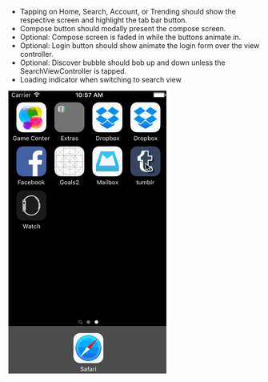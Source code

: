 - Tapping on Home, Search, Account, or Trending should show the respective screen and highlight the tab bar button.
- Compose button should modally present the compose screen.
- Optional: Compose screen is faded in while the buttons animate in.
- Optional: Login button should show animate the login form over the view controller.
- Optional: Discover bubble should bob up and down unless the SearchViewController is tapped.
- Loading indicator when switching to search view

![alt text](https://raw.githubusercontent.com/kevgrenn/Tumblr/master/Tumblr_Walkthrough.gif "Walkthrough")

